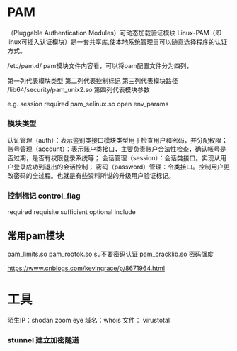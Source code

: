 # PAM
（Pluggable Authentication Modules）可动态加载验证模块
Linux-PAM（即linux可插入认证模块）是一套共享库,使本地系统管理员可以随意选择程序的认证方式。

/etc/pam.d/
pam模块文件内容看，可以将pam配置文件分为四列，

第一列代表模块类型
第二列代表控制标记
第三列代表模块路径 /lib64/security/pam_unix2.so
第四列代表模块参数

e.g.  session    required     pam_selinux.so      open env_params

### 模块类型
认证管理（auth）：表示鉴别类接口模块类型用于检查用户和密码，并分配权限；
账号管理（account）：表示账户类接口，主要负责账户合法性检查，确认帐号是否过期，是否有权限登录系统等；
会话管理（session）：会话类接口。实现从用户登录成功到退出的会话控制；
密码（password）管理：令类接口。控制用户更改密码的全过程。也就是有些资料所说的升级用户验证标记。

### 控制标记 control_flag
required
requisite
sufficient
optional
include

## 常用pam模块

pam_limits.so
pam_rootok.so  su不要密码认证
pam_cracklib.so 密码强度

https://www.cnblogs.com/kevingrace/p/8671964.html


# 工具
陌生IP：shodan zoom eye
域名：whois
文件： virustotal

### stunnel 建立加密隧道
